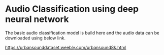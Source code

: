 
# Audio Classification using deep neural network

The basic audio classification model is build here and the audio data can be downloaded using below link.

https://urbansounddataset.weebly.com/urbansound8k.html
